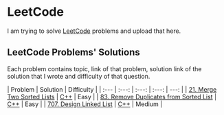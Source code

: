 # LeetCode
I am trying to solve [LeetCode](https://leetcode.com/) problems and upload that here.

## LeetCode Problems' Solutions
Each problem contains topic, link of that problem, solution link of the solution that I wrote and difficulty of that question.

| Problem | Solution | Difficulty |
| :---         |     :---:      |     :---:      |     :---:      |          ---: |
|  [21. Merge Two Sorted Lists](https://leetcode.com/problems/merge-two-sorted-lists/description/)     | [C++](https://leetcode.com/problems/merge-two-sorted-lists/submissions/870696858/) |  Easy  |
|  [83. Remove Duplicates from Sorted List](https://leetcode.com/problems/remove-duplicates-from-sorted-list/description/)     | [C++](https://leetcode.com/problems/remove-duplicates-from-sorted-list/submissions/870664428/) |  Easy  |
|  [707. Design Linked List](https://leetcode.com/problems/design-linked-list/description/)     | [C++](https://leetcode.com/problems/design-linked-list/submissions/870581442/) |  Medium  |
